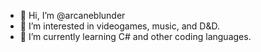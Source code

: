 - 👋 Hi, I’m @arcaneblunder
- 👀 I’m interested in videogames, music, and D&D.
- 🌱 I’m currently learning C# and other coding languages.


